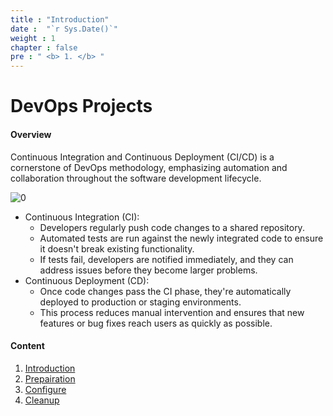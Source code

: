 ```yaml
---
title : "Introduction"
date :  "`r Sys.Date()`" 
weight : 1 
chapter : false
pre : " <b> 1. </b> "
---
```


# DevOps Projects 

#### Overview
Continuous Integration and Continuous Deployment (CI/CD) is a cornerstone of DevOps methodology, emphasizing automation and collaboration throughout the software development lifecycle.

![0](/thedevops/images/1/devops.png?featherlight=false&width=50pc)

- Continuous Integration (CI):
  - Developers regularly push code changes to a shared repository.
  - Automated tests are run against the newly integrated code to ensure it doesn't break existing functionality.
  - If tests fail, developers are notified immediately, and they can address issues before they become larger problems. 
- Continuous Deployment (CD):
  - Once code changes pass the CI phase, they're automatically deployed to production or staging environments.
  - This process reduces manual intervention and ensures that new features or bug fixes reach users as quickly as possible.

#### Content

1. [Introduction](/thedevops/1-intro/)
2. [Prepairation](/thedevops/2-prepair/)
3. [Configure](/thedevops/3-config/)
4. [Cleanup](/thedevops/4-cleanup/)